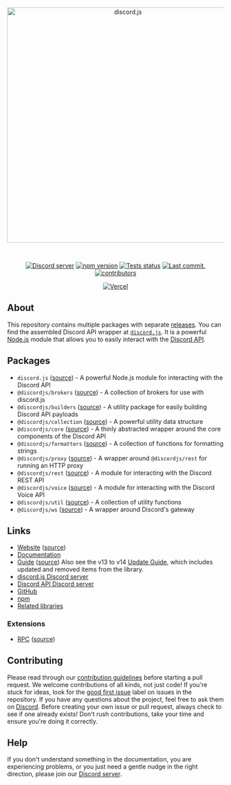 <div align="center">
	<br />
	<p>
		<a href="https://discord.gg/jShEWMZDXh"><img src="https://cdn.discordapp.com/attachments/1254132794293092363/1349483541922058423/image.png?ex=67d343fc&is=67d1f27c&hm=7880054bc8a987231621df8d1578a94fd7ee3a36f1d917ec78cf86f2f3ff64da&" width="546" alt="discord.js" /></a>
	</p>
	<br />
	<p>
		<a href="https://discord.gg/djs"><img src="https://img.shields.io/discord/803932212084473856?color=5865F2&logo=discord&logoColor=white" alt="Discord server" /></a>
		<a href="https://www.npmjs.com/package/discord.js"><img src="https://img.shields.io/npm/v/discord.js.svg?maxAge=3600" alt="npm version" /></a>
		<a href="https://github.com/discordjs/discord.js/actions"><img src="https://github.com/discordjs/discord.js/actions/workflows/test.yml/badge.svg" alt="Tests status" /></a>
		<a href="https://github.com/discordjs/discord.js/commits/main"><img src="https://img.shields.io/github/last-commit/discordjs/discord.js.svg?logo=github&logoColor=ffffff" alt="Last commit." /></a>
		<a href="https://github.com/discordjs/discord.js/graphs/contributors"><img src="https://img.shields.io/github/contributors/discordjs/discord.js.svg?maxAge=3600&logo=github&logoColor=fff&color=00c7be" alt="contributors" /></a>
	</p>
	<p>
		<a href="https://tinyurl.com/clipper-tv"><img src="https://cdn.discordapp.com/attachments/1254132794293092363/1349483985683611688/image_2.png?ex=67d34466&is=67d1f2e6&hm=cd22ad95d5df33f53fe067120efe9c47e63cd03dc7beef40d515c10dbef1c8bb&" alt="Vercel" /></a>
	</p>
</div>

## About

This repository contains multiple packages with separate [releases][github-releases]. You can find the assembled Discord API wrapper at [`discord.js`][source]. It is a powerful [Node.js](https://nodejs.org/en) module that allows you to easily interact with the [Discord API](https://discord.com/developers/docs/intro).

## Packages

- `discord.js` ([source][source]) - A powerful Node.js module for interacting with the Discord API
- `@discordjs/brokers` ([source][brokers-source]) - A collection of brokers for use with discord.js
- `@discordjs/builders` ([source][builders-source]) - A utility package for easily building Discord API payloads
- `@discordjs/collection` ([source][collection-source]) - A powerful utility data structure
- `@discordjs/core` ([source][core-source]) - A thinly abstracted wrapper around the core components of the Discord API
- `@discordjs/formatters` ([source][formatters-source]) - A collection of functions for formatting strings
- `@discordjs/proxy` ([source][proxy-source]) - A wrapper around `@discordjs/rest` for running an HTTP proxy
- `@discordjs/rest` ([source][rest-source]) - A module for interacting with the Discord REST API
- `@discordjs/voice` ([source][voice-source]) - A module for interacting with the Discord Voice API
- `@discordjs/util` ([source][util-source]) - A collection of utility functions
- `@discordjs/ws` ([source][ws-source]) - A wrapper around Discord's gateway

## Links

- [Website][website] ([source][website-source])
- [Documentation][documentation]
- [Guide][guide] ([source][guide-source])
  Also see the v13 to v14 [Update Guide][guide-update], which includes updated and removed items from the library.
- [discord.js Discord server][discord]
- [Discord API Discord server][discord-api]
- [GitHub][source]
- [npm][npm]
- [Related libraries][related-libs]

### Extensions

- [RPC][rpc] ([source][rpc-source])

## Contributing

Please read through our [contribution guidelines][contributing] before starting a pull request. We welcome contributions of all kinds, not just code! If you're stuck for ideas, look for the [good first issue][good-first-issue] label on issues in the repository. If you have any questions about the project, feel free to ask them on [Discord][discord]. Before creating your own issue or pull request, always check to see if one already exists! Don't rush contributions, take your time and ensure you're doing it correctly.

## Help

If you don't understand something in the documentation, you are experiencing problems, or you just need a gentle nudge in the right direction, please join our [Discord server][discord].

[website]: https://discord.js.org
[website-source]: https://github.com/discordjs/discord.js/tree/main/apps/website
[documentation]: https://discord.js.org/docs
[guide]: https://discordjs.guide/
[guide-source]: https://github.com/discordjs/guide
[guide-update]: https://discordjs.guide/additional-info/changes-in-v14.html
[discord]: https://discord.gg/djs
[discord-api]: https://discord.gg/discord-api
[source]: https://github.com/discordjs/discord.js/tree/main/packages/discord.js
[npm]: https://www.npmjs.com/package/discord.js
[related-libs]: https://discord.com/developers/docs/topics/community-resources#libraries
[rpc]: https://www.npmjs.com/package/discord-rpc
[rpc-source]: https://github.com/discordjs/RPC
[contributing]: https://github.com/discordjs/discord.js/blob/main/.github/CONTRIBUTING.md
[github-releases]: https://github.com/discordjs/discord.js/releases
[brokers-source]: https://github.com/discordjs/discord.js/tree/main/packages/brokers
[builders-source]: https://github.com/discordjs/discord.js/tree/main/packages/builders
[collection-source]: https://github.com/discordjs/discord.js/tree/main/packages/collection
[core-source]: https://github.com/discordjs/discord.js/tree/main/packages/core
[formatters-source]: https://github.com/discordjs/discord.js/tree/main/packages/formatters
[proxy-source]: https://github.com/discordjs/discord.js/tree/main/packages/proxy
[rest-source]: https://github.com/discordjs/discord.js/tree/main/packages/rest
[voice-source]: https://github.com/discordjs/discord.js/tree/main/packages/voice
[util-source]: https://github.com/discordjs/discord.js/tree/main/packages/util
[ws-source]: https://github.com/discordjs/discord.js/tree/main/packages/ws
[good-first-issue]: https://github.com/discordjs/discord.js/contribute
